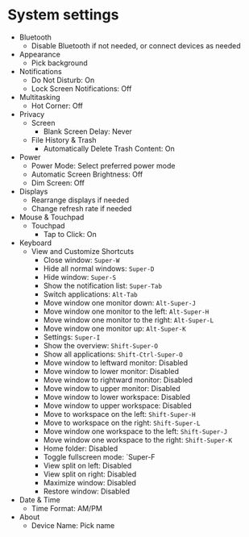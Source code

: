 # System settings

- Bluetooth
  - Disable Bluetooth if not needed, or connect devices as needed
- Appearance
  - Pick background
- Notifications
  - Do Not Disturb: On
  - Lock Screen Notifications: Off
- Multitasking
  - Hot Corner: Off
- Privacy
  - Screen
    - Blank Screen Delay: Never
  - File History & Trash
    - Automatically Delete Trash Content: On
- Power
  - Power Mode: Select preferred power mode
  - Automatic Screen Brightness: Off
  - Dim Screen: Off
- Displays
  - Rearrange displays if needed
  - Change refresh rate if needed
- Mouse & Touchpad
  - Touchpad
    - Tap to Click: On
- Keyboard
  - View and Customize Shortcuts
    - Close window: `Super-W`
    - Hide all normal windows: `Super-D`
    - Hide window: `Super-S`
    - Show the notification list: `Super-Tab`
    - Switch applications: `Alt-Tab`
    - Move window one monitor down: `Alt-Super-J`
    - Move window one monitor to the left: `Alt-Super-H`
    - Move window one monitor to the right: `Alt-Super-L`
    - Move window one monitor up: `Alt-Super-K`
    - Settings: `Super-I`
    - Show the overview: `Shift-Super-O`
    - Show all applications: `Shift-Ctrl-Super-O`
    - Move window to leftward monitor: Disabled
    - Move window to lower monitor: Disabled
    - Move window to rightward monitor: Disabled
    - Move window to upper monitor: Disabled
    - Move window to lower workspace: Disabled
    - Move window to upper workspace: Disabled
    - Move to workspace on the left: `Shift-Super-H`
    - Move to workspace on the right: `Shift-Super-L`
    - Move window one workspace to the left: `Shift-Super-J`
    - Move window one workspace to the right: `Shift-Super-K`
    - Home folder: Disabled
    - Toggle fullscreen mode: `Super-F
    - View split on left: Disabled
    - View split on right: Disabled
    - Maximize window: Disabled
    - Restore window: Disabled
- Date & Time
  - Time Format: AM/PM
- About
  - Device Name: Pick name

